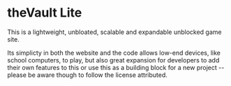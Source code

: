# theVault Lite

This is a lightweight, unbloated, scalable and expandable unblocked game site.

Its simplicty in both the website and the code allows low-end devices, like school computers, to play, but also great expansion for developers to add their own features to this or use this as a building block for a new project -- please be aware though to follow the license attributed. 
